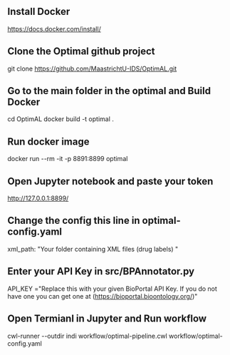 ## Install Docker 
https://docs.docker.com/install/

## Clone the Optimal github project
git clone https://github.com/MaastrichtU-IDS/OptimAL.git

## Go to the main folder in the optimal and Build Docker 
cd OptimAL
docker build -t optimal .

## Run docker image
docker run --rm -it -p 8891:8899 optimal
## Open Jupyter notebook and paste your token
http://127.0.0.1:8899/ 

## Change the config this line in optimal-config.yaml 
xml_path: "Your folder containing XML files (drug labels) "

## Enter your API Key in src/BPAnnotator.py
API_KEY ="Replace this with your given BioPortal API Key. If you do not have one you can get one at (https://bioportal.bioontology.org/)"

## Open Termianl in Jupyter and Run workflow
cwl-runner --outdir indi workflow/optimal-pipeline.cwl workflow/optimal-config.yaml 

